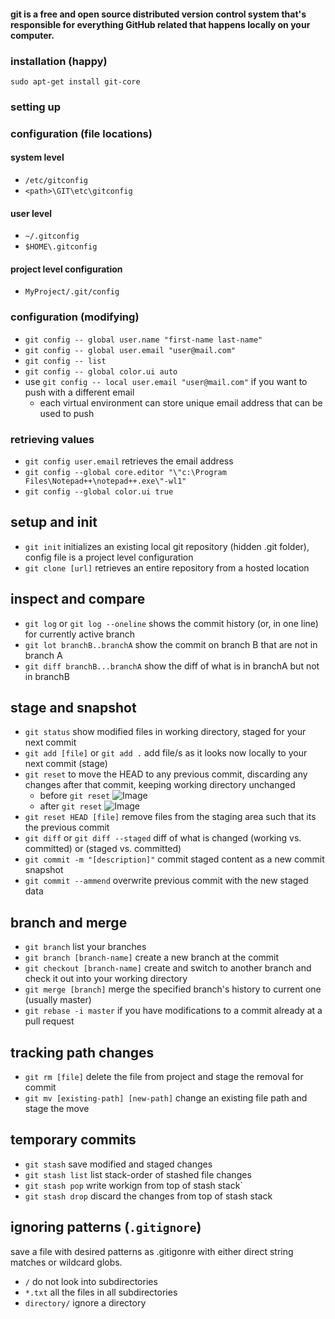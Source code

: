 #### git is a free and open source distributed version control system that's responsible for everything GitHub related that happens locally on your computer.

### installation (happy)
`sudo apt-get install git-core`

### setting up

### configuration (file locations)

#### system level
- `/etc/gitconfig`
- `<path>\GIT\etc\gitconfig`

#### user level
- `~/.gitconfig`
- `$HOME\.gitconfig`

#### project level configuration
- `MyProject/.git/config`

### configuration (modifying)
- `git config -- global user.name "first-name last-name"`
- `git config -- global user.email "user@mail.com"`
- `git config -- list`
- `git config -- global color.ui auto`
- use `git config -- local user.email "user@mail.com"` if you want to push with a different email 
    - each virtual environment can store unique email address that can be used to push
### retrieving values
- `git config user.email` retrieves the email address
- `git config --global core.editor "\"c:\Program Files\Notepad++\notepad++.exe\"-wl1"`
- `git config --global color.ui true`

## setup and init
- `git init` initializes an existing local git repository (hidden .git folder), config file is a project level configuration
- `git clone [url]`  retrieves an entire repository from a hosted location

## inspect and compare
- `git log` or `git log --oneline` shows the commit history (or, in one line) for currently active branch
- `git lot branchB..branchA` show the commit on branch B that are not in branch A
- `git diff branchB...branchA` show the diff of what is in branchA but not in branchB

## stage and snapshot
- `git status` show modified files in working directory, staged for your next commit
- `git add [file]` or `git add .` add file/s as it looks now locally to your next commit (stage)
- `git reset` to move the HEAD to any previous commit, discarding any changes after that commit, keeping working directory unchanged
    - before `git reset` ![Image](https://www.w3schools.com/git/img_reset_part1.gif "a title")
    - after `git reset` ![Image](https://www.w3schools.com/git/img_reset_part2.gif "a title")
- `git reset HEAD [file]` remove files from the staging area such that its the previous commit
- `git diff` or `git diff --staged` diff of what is changed (working vs. committed) or (staged vs. committed)
- `git commit -m "[description]"` commit staged content as a new commit snapshot
- `git commit --ammend` overwrite previous commit with the new staged data

## branch and merge
- `git branch` list your branches
- `git branch [branch-name]` create a new branch at the commit
- `git checkout [branch-name]` create and switch to another branch and check it out into your working directory
- `git merge [branch]` merge the specified branch's history to current one (usually master)
- `git rebase -i master` if you have modifications to a commit already at a pull request

## tracking path changes
- `git rm [file]` delete the file from project and stage the removal for commit
- `git mv [existing-path] [new-path]` change an existing file path and stage the move

## temporary commits
- `git stash` save modified and staged changes
- `git stash list` list stack-order of stashed file changes
- `git stash pop` write workign from top of stash stack`
- `git stash drop` discard the changes from top of stash stack


## ignoring patterns (`.gitignore`)
save a file with desired patterns as .gitigonre with either direct string matches or wildcard globs.
- `/` do not look into subdirectories
- `*.txt` all the files in all subdirectories
- `directory/` ignore a directory